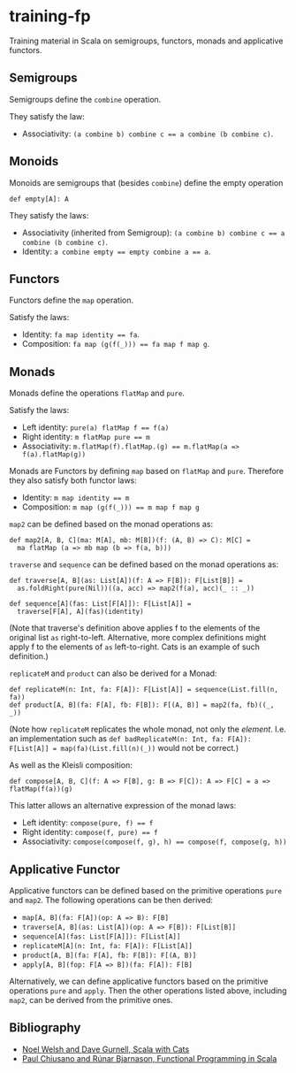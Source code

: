 # training-fp

Training material in Scala on semigroups, functors, monads and applicative functors.

## Semigroups
Semigroups define the `combine` operation.

They satisfy the law:
* Associativity: `(a combine b) combine c == a combine (b combine c)`.

## Monoids
Monoids are semigroups that (besides `combine`) define the empty operation
```$scala
def empty[A]: A
```

They satisfy the laws:
* Associativity (inherited from Semigroup): `(a combine b) combine c == a combine (b combine c)`.
* Identity: `a combine empty == empty combine a == a`.

## Functors
Functors define the `map` operation.

Satisfy the laws:
* Identity: `fa map identity == fa`.
* Composition: `fa map (g(f(_))) == fa map f map g`.


## Monads
Monads define the operations `flatMap` and `pure`.

Satisfy the laws:
* Left identity: `pure(a) flatMap f == f(a)`
* Right identity: `m flatMap pure == m`
* Associativity: `m.flatMap(f).flatMap.(g) == m.flatMap(a => f(a).flatMap(g))`

Monads are Functors by defining `map` based on `flatMap` and `pure`. Therefore they also satisfy both functor laws:
* Identity: `m map identity == m`
* Composition: `m map (g(f(_))) == m map f map g`

`map2` can be defined based on the monad operations as:
```
def map2[A, B, C](ma: M[A], mb: M[B])(f: (A, B) => C): M[C] =
  ma flatMap (a => mb map (b => f(a, b)))
```

`traverse` and `sequence` can be defined based on the monad operations as:
```
def traverse[A, B](as: List[A])(f: A => F[B]): F[List[B]] =
  as.foldRight(pure(Nil))((a, acc) => map2(f(a), acc)(_ :: _))

def sequence[A](fas: List[F[A]]): F[List[A]] =
  traverse[F[A], A](fas)(identity)
```
(Note that traverse's definition above applies f to the elements of the original list `as` right-to-left. Alternative, 
more complex definitions might apply f to the elements of `as` left-to-right. Cats is an example of such definition.)

`replicateM` and `product` can also be derived for a Monad:
```
def replicateM(n: Int, fa: F[A]): F[List[A]] = sequence(List.fill(n, fa))
def product[A, B](fa: F[A], fb: F[B]): F[(A, B)] = map2(fa, fb)((_, _))
```
(Note how `replicateM` replicates the whole monad, not only the _element_. I.e. an implementation such as
`def badReplicateM(n: Int, fa: F[A]): F[List[A]] = map(fa)(List.fill(n)(_))` would not be correct.)

As well as the Kleisli composition:
```
def compose[A, B, C](f: A => F[B], g: B => F[C]): A => F[C] = a => flatMap(f(a))(g)
``` 

This latter allows an alternative expression of the monad laws:
* Left identity: `compose(pure, f) == f`
* Right identity: `compose(f, pure) == f`
* Associativity: `compose(compose(f, g), h) == compose(f, compose(g, h))`


## Applicative Functor
Applicative functors can be defined based on the primitive operations `pure` and `map2`. The following
operations can be then derived:
* `map[A, B](fa: F[A])(op: A => B): F[B]`
* `traverse[A, B](as: List[A])(op: A => F[B]): F[List[B]]`
* `sequence[A](fas: List[F[A]]): F[List[A]]`
* `replicateM[A](n: Int, fa: F[A]): F[List[A]]`
* `product[A, B](fa: F[A], fb: F[B]): F[(A, B)]`
* `apply[A, B](fop: F[A => B])(fa: F[A]): F[B]`

Alternatively, we can define applicative functors based on the primitive operations `pure` and `apply`.
Then the other operations listed above, including `map2`, can be derived from the primitive ones.


## Bibliography
* [Noel Welsh and Dave Gurnell, Scala with Cats](https://underscore.io/books/scala-with-cats/)
* [Paul Chiusano and Rúnar Bjarnason, Functional Programming in Scala](https://www.manning.com/books/functional-programming-in-scala)

